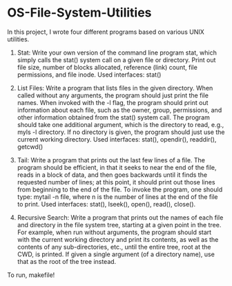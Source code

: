 # OS-File-System-Utilities
In this project, I wrote four different programs based on various UNIX utilities.

1. Stat: Write your own version of the command line program stat, which simply calls the stat() system call on a given file or directory. Print out file size, number of blocks allocated, reference (link) count, file permissions, and file inode.
Used interfaces: stat()

2. List Files: Write a program that lists files in the given directory. When called without any arguments, the program should just print the file names. When invoked with the -l flag, the program should print out information about each file, such as the owner, group, permissions, and other information obtained from the stat() system call. The program should take one additional argument, which is the directory to read, e.g., myls -l directory. If no directory is given, the program should just use the current working directory.
Used interfaces: stat(), opendir(), readdir(), getcwd()

3. Tail: Write a program that prints out the last few lines of a file. The program should be efficient, in that it seeks to near the end of the file, reads in a block of data, and then goes backwards until it finds the requested number of lines; at this point, it should print out those lines from beginning to the end of the file. To invoke the program, one should type: mytail -n file, where n is the number of lines at the end of the file to print.
Used interfaces: stat(), lseek(), open(), read(), close().

4. Recursive Search: Write a program that prints out the names of each file and directory in the file system tree, starting at a given point in the tree. For example, when run without arguments, the program should start with the current working directory and print its contents, as well as the contents of any sub-directories, etc., until the entire tree, root at the CWD, is printed. If given a single argument (of a directory name), use that as the root of the tree instead.

To run, makefile!
